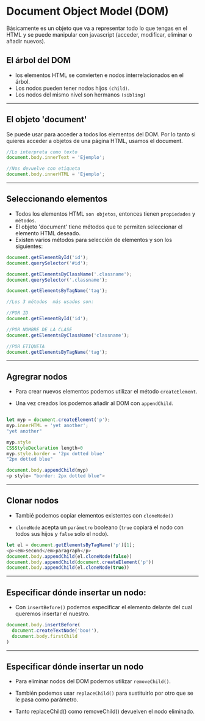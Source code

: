 # Document Object Model (DOM)
Básicamente es un objeto que va a representar todo lo que tengas en el HTML y se puede manipular con javascript (acceder, modificar, eliminar o añadir nuevos).


## El árbol del DOM
* los elementos HTML se convierten e nodos interrelacionados en el árbol.
* Los nodos pueden tener nodos hijos `(child)`.
* Los nodos del mismo nivel son hermanos `(sibling)`

<hr>

## El objeto 'document'
Se puede usar para acceder a todos los elementos del DOM. Por lo tanto si quieres acceder a objetos de una página HTML, usamos el document.

```` javascript
//Lo interpreta como texto
document.body.innerText = 'Ejemplo';

//Nos devuelve con etiqueta
document.body.innerHTML = 'Ejemplo';
````

<hr>

## Seleccionando elementos
* Todos los elementos HTML `son objetos`, entonces tienen `propiedades` y `métodos`.
* El objeto 'document' tiene métodos que te permiten seleccionar el elemento HTML deseado.
* Existen varios métodos para selección de elementos y son los siguientes:
```` js
document.getElementById('id');
document.querySelector('#id');

document.getElementsByClassName('.classname');
document.querySelector('.classname');

document.getElementsByTagName('tag');

//Los 3 métodos  más usados son:

//POR ID
document.getElementById('id');

//POR NOMBRE DE LA CLASE
document.getElementsByClassName('classname');

//POR ETIQUETA
document.getElementsByTagName('tag');
````

<hr>

## Agregrar nodos

* Para crear nuevos elementos podemos utilizar el método `createElement`.

* Una vez creados los podemos añadir al DOM con `appendChild`.

~~~ js

let myp = document.createElement('p');
myp.innerHTML = 'yet another';
"yet another"

myp.style
CSSStyleDeclaration length=0
myp.style.border = '2px dotted blue'
"2px dotted blue"

document.body.appendChild(myp)
<p style= "border: 2px dotted blue">
~~~

<hr>

## Clonar nodos

* Tambié podemos copiar elementos existentes con `cloneNode()`

* `cloneNode` acepta un `parámetro` booleano (`true` copiará el nodo con todos sus hijos y `false` solo el nodo).

~~~ js
let el = document.getElementsByTagName('p')[1];
<p><em>second</em>paragraph</p>
document.body.appendChild(el.cloneNode(false))
document.body.appendChild(document.createElement('p'))
document.body.appendChild(el.cloneNode(true))
~~~

<hr>

## Especificar dónde insertar un nodo:

* Con `insertBefore()` podemos especificar el elemento delante del cual queremos insertar el nuestro.

~~~js
document.body.insertBefore(
  document.createTextNode('boo!'),
  document.body.firstChild
)
~~~

<hr>

## Especificar dónde insertar un nodo

* Para eliminar nodos del DOM podemos utilizar `removeChild()`.

* También podemos usar `replaceChild()` para sustituirlo por otro que se le pasa como parámetro.

* Tanto replaceChild() como removeChild() devuelven el nodo eliminado.